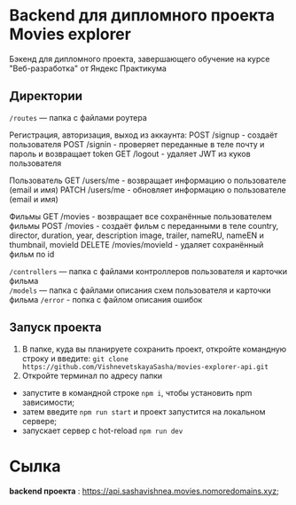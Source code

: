# Backend для дипломного проекта Movies explorer
Бэкенд для дипломного проекта, завершающего обучение на курсе "Веб-разработка" от Яндекс Практикума 

## Директории
`/routes` — папка с файлами роутера 

Регистрация, авторизация, выход из аккаунта:
POST /signup - создаёт пользователя
POST /signin - проверяет переданные в теле почту и пароль и возвращает token 
GET /logout - удаляет JWT из куков пользователя

Пользователь 
GET /users/me - возвращает информацию о пользователе (email и имя)
PATCH /users/me - обновляет информацию о пользователе (email и имя)

Фильмы
GET /movies - возвращает все сохранённые пользователем фильмы
POST /movies - создаёт фильм с переданными в теле country, director, duration, year, description image, trailer, nameRU, nameEN и thumbnail, movieId
DELETE /movies/movieId - удаляет сохранённый фильм по id

`/controllers` — папка с файлами контроллеров пользователя и карточки фильма   
`/models` — папка с файлами описания схем пользователя и карточки фильма 
`/error` - попка с файлом описания ошибок

## Запуск проекта

1. В папке, куда вы планируете сохранить проект, откройте командную строку и введите: `git clone https://github.com/VishnevetskayaSasha/movies-explorer-api.git`
2. Откройте терминал по адресу папки
* запустите в командной строке `npm i`, чтобы установить npm зависимости;
* затем введите `npm run start` и проект запустится на локальном сервере; 
* запускает сервер с hot-reload `npm run dev`

# Сылка

__backend проекта__ : https://api.sashavishnea.movies.nomoredomains.xyz;
